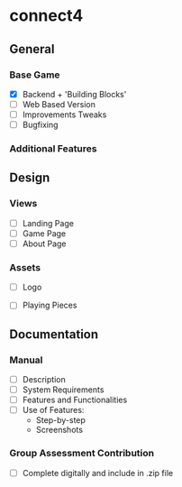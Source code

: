 # connect4

## General

### Base Game
- [x] Backend + 'Building Blocks'
- [ ] Web Based Version
- [ ] Improvements Tweaks
- [ ] Bugfixing

### Additional Features

## Design

### Views
- [ ] Landing Page
- [ ] Game Page
- [ ] About Page

### Assets
- [ ] Logo
- [ ] Playing Pieces


## Documentation

### Manual
- [ ] Description
- [ ] System Requirements
- [ ] Features and Functionalities
- [ ] Use of Features:
	- Step-by-step
	- Screenshots

### Group Assessment Contribution
- [ ] Complete digitally and include in .zip file
